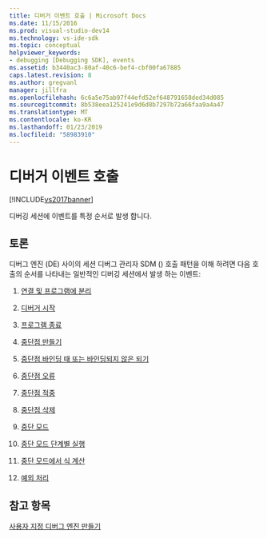 ```yaml
---
title: 디버거 이벤트 호출 | Microsoft Docs
ms.date: 11/15/2016
ms.prod: visual-studio-dev14
ms.technology: vs-ide-sdk
ms.topic: conceptual
helpviewer_keywords:
- debugging [Debugging SDK], events
ms.assetid: b3440ac3-80af-40c6-bef4-cbf00fa67885
caps.latest.revision: 8
ms.author: gregvanl
manager: jillfra
ms.openlocfilehash: 6c6a5e75ab97f44efd52ef648791658ded34d085
ms.sourcegitcommit: 8b538eea125241e9d6d8b7297b72a66faa9a4a47
ms.translationtype: MT
ms.contentlocale: ko-KR
ms.lasthandoff: 01/23/2019
ms.locfileid: "58983910"
---
```

# <a name="calling-debugger-events"></a>디버거 이벤트 호출
[!INCLUDE[vs2017banner](../../includes/vs2017banner.md)]

디버깅 세션에 이벤트를 특정 순서로 발생 합니다.  
  
## <a name="discussion"></a>토론  
 디버그 엔진 (DE) 사이의 세션 디버그 관리자 SDM () 호출 패턴을 이해 하려면 다음 호출의 순서를 나타내는 일반적인 디버깅 세션에서 발생 하는 이벤트:  
  
1.  [연결 및 프로그램에 분리](../../extensibility/debugger/attaching-and-detaching-to-a-program.md)  
  
2.  [디버거 시작](../../extensibility/debugger/launching-the-debugger.md)  
  
3.  [프로그램 종료](../../extensibility/debugger/terminating-a-program.md)  
  
4.  [중단점 만들기](../../extensibility/debugger/creating-a-breakpoint.md)  
  
5.  [중단점 바인딩 때 또는 바인딩되지 않은 되기](../../extensibility/debugger/when-a-breakpoint-binds-or-becomes-unbound.md)  
  
6.  [중단점 오류](../../extensibility/debugger/breakpoint-errors.md)  
  
7.  [중단점 적중](../../extensibility/debugger/hitting-a-breakpoint.md)  
  
8.  [중단점 삭제](../../extensibility/debugger/deleting-a-breakpoint.md)  
  
9. [중단 모드](../../extensibility/debugger/entering-break-mode.md)  
  
10. [중단 모드 단계별 실행](../../extensibility/debugger/stepping-in-break-mode.md)  
  
11. [중단 모드에서 식 계산](../../extensibility/debugger/expression-evaluation-in-break-mode.md)  
  
12. [예외 처리](../../extensibility/debugger/exception-handling-visual-studio-sdk.md)  
  
## <a name="see-also"></a>참고 항목  
 [사용자 지정 디버그 엔진 만들기](../../extensibility/debugger/creating-a-custom-debug-engine.md)
